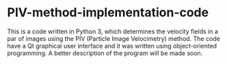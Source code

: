 # PIV-method-implementation-code
This is a code written in Python 3, which determines the velocity fields in a par of images using the PIV (Particle Image Velocimetry) method.
The code have a Qt graphical user interface and it was written using object-oriented programming. 
A better description of the program will be made soon.
